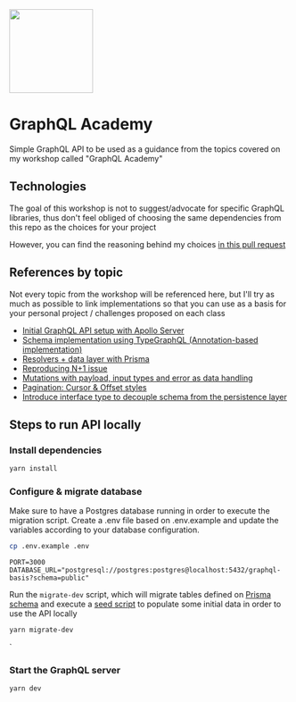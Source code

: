 <img src="https://i.giphy.com/media/S3Pe5NZqgmE8Tl3NI5/giphy-downsized-large.gif" width="150"/>

# GraphQL Academy

Simple GraphQL API to be used as a guidance from the topics covered on my workshop called "GraphQL Academy"

## Technologies 
The goal of this workshop is not to suggest/advocate for specific GraphQL libraries, thus don't feel obliged of choosing
the same dependencies from this repo as the choices for your project 

However, you can find the reasoning behind my choices [in this pull request](https://github.com/LauraBeatris/graphql-academy/pull/1)

## References by topic
Not every topic from the workshop will be referenced here, but I'll try as much as possible
to link implementations so that you can use as a basis for your personal project / challenges proposed on each class 

- [Initial GraphQL API setup with Apollo Server](https://github.com/LauraBeatris/graphql-academy/pull/1)
- [Schema implementation using TypeGraphQL (Annotation-based implementation)](https://github.com/LauraBeatris/graphql-academy/tree/main/src/graphql/schema)
- [Resolvers + data layer with Prisma](https://github.com/LauraBeatris/graphql-academy/pull/3)
- [Reproducing N+1 issue](https://github.com/LauraBeatris/graphql-academy/pull/4)
- [Mutations with payload, input types and error as data handling](https://github.com/LauraBeatris/graphql-academy/pull/6)
- [Pagination: Cursor & Offset styles](https://github.com/LauraBeatris/graphql-academy/pull/7)
- [Introduce interface type to decouple schema from the persistence layer](https://github.com/LauraBeatris/graphql-academy/pull/8)

## Steps to run API locally

### Install dependencies
```bash
yarn install
```

### Configure & migrate database
Make sure to have a Postgres database running in order to execute the migration script.
Create a .env file based on .env.example and update the variables according to your database configuration.

```bash
cp .env.example .env
```
```env
PORT=3000
DATABASE_URL="postgresql://postgres:postgres@localhost:5432/graphql-basis?schema=public"
```

Run the `migrate-dev` script, which will migrate tables defined on [Prisma schema](./prisma/schema.prisma) and execute a [seed script](./prisma/seed.ts)
to populate some initial data in order to use the API locally
```bash
yarn migrate-dev
```
`
### Start the GraphQL server 

```
yarn dev
```

